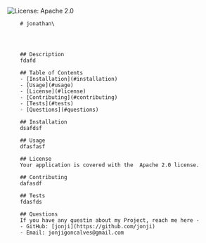 ![License: Apache 2.0](https://img.shields.io/badge/License-Apache%202.0-blue.svg)

        # jonathan\
       

        
        
        ## Description
        fdafd
        
        ## Table of Contents
        - [Installation](#installation)
        - [Usage](#usage)
        - [License](#license)
        - [Contributing](#contributing)
        - [Tests](#tests)
        - [Questions](#questions)
        
        ## Installation
        dsafdsf
        
        ## Usage
        dfasfasf
        
        ## License
        Your application is covered with the  Apache 2.0 license.
        
        ## Contributing
        dafasdf
        
        ## Tests
        fdasfds
        
        ## Questions
        If you have any questin about my Project, reach me here -
        - GitHub: [jonji](https://github.com/jonji)
        - Email: jonjigoncalves@gmail.com